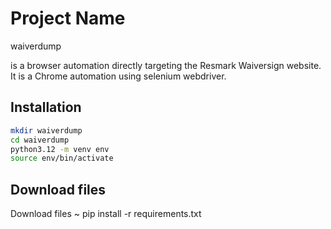 # Project Name
waiverdump

is a browser automation directly targeting the Resmark Waiversign website.  It is a Chrome automation using selenium webdriver.

## Installation

```bash
mkdir waiverdump
cd waiverdump
python3.12 -m venv env
source env/bin/activate
```

## Download files
Download files 
~ pip install -r requirements.txt
